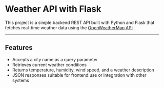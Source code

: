 # Weather API with Flask

This project is a simple backend REST API built with Python and Flask that fetches real-time weather data using the [OpenWeatherMap API](https://openweathermap.org/)

---

## Features

- Accepts a city name as a query parameter
- Retrieves current weather conditions
- Returns temperature, humidity, wind speed, and a weather description
- JSON responses suitable for frontend use or integration with other systems 

